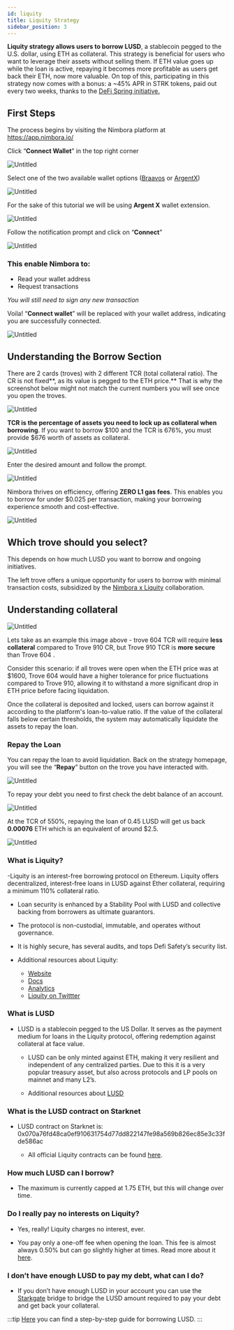 ```yaml
---
id: liquity
title: Liquity Strategy
sidebar_position: 3
---
```


**Liquity strategy allows users to borrow LUSD**, a stablecoin pegged to the U.S. dollar, using ETH as collateral. This strategy is beneficial for users who want to leverage their assets without selling them.  If ETH value goes up while the loan is active, repaying it becomes more profitable as users get back their ETH, now more valuable. On top of this, participating in this strategy now comes with a bonus: a ~45% APR in STRK tokens, paid out every two weeks, thanks to the [DeFi Spring initiative.](https://medium.com/@Nimbora/defi-spring-just-got-better-earn-strk-with-nimbora-x-liquity-d7e881f22c38)

## First Steps

The process begins by visiting the Nimbora platform at https://app.nimbora.io/

Click “**Connect Wallet**” in the top right corner 

![Untitled](https://prod-files-secure.s3.us-west-2.amazonaws.com/6166fa04-7686-417f-be01-cf7af137c427/7b7c3be5-49b9-498e-b092-7449eba8e5a3/Untitled.png)

Select one of the two available wallet options ([Braavos](https://braavos.app/) or [ArgentX](https://argent.xyz/)) 

![Untitled](https://prod-files-secure.s3.us-west-2.amazonaws.com/6166fa04-7686-417f-be01-cf7af137c427/501af106-dc6c-4ac0-bfe3-16488130bd65/Untitled.png)

For the sake of this tutorial we will be using **Argent X** wallet extension. 

![Untitled](https://prod-files-secure.s3.us-west-2.amazonaws.com/6166fa04-7686-417f-be01-cf7af137c427/3e4a6c35-b6fa-41f9-b009-f487b9ad43fa/Untitled.png)

Follow the notification prompt and click on “**Connect**” 

![Untitled](https://prod-files-secure.s3.us-west-2.amazonaws.com/6166fa04-7686-417f-be01-cf7af137c427/0e002829-31fd-4e15-8485-03e2b9c66916/Untitled.png)

### This enable Nimbora to:

- Read your wallet address
- Request transactions

*You will still need to sign any new transaction*

Voila! “**Connect wallet**”  will be replaced with your wallet address, indicating you are successfully connected. 

![Untitled](https://prod-files-secure.s3.us-west-2.amazonaws.com/6166fa04-7686-417f-be01-cf7af137c427/853deda2-9050-4c0a-9842-2b215f163c92/Untitled.png)

## Understanding the Borrow Section

There are 2 cards (troves) with 2 different TCR (total collateral ratio). The CR is not fixed**, as its value is pegged to the ETH price.** That is why the screenshot below might not match the current numbers you will see once you open the troves. 

![Untitled](https://prod-files-secure.s3.us-west-2.amazonaws.com/6166fa04-7686-417f-be01-cf7af137c427/4a78c4aa-342f-4849-98ad-84743ead2a2d/Untitled.png)

**TCR is the percentage of assets you need to lock up as collateral when borrowing**. If you want to borrow $100 and the TCR is 676%, you must provide $676 worth of assets as collateral.

![Untitled](https://prod-files-secure.s3.us-west-2.amazonaws.com/6166fa04-7686-417f-be01-cf7af137c427/88265623-b739-4569-adee-69e0cc71b113/Untitled.png)

Enter the desired amount and follow the prompt. 

![Untitled](https://prod-files-secure.s3.us-west-2.amazonaws.com/6166fa04-7686-417f-be01-cf7af137c427/7f4ef2a1-344b-4e1a-a6b2-a27c254c9a3a/Untitled.png)

Nimbora thrives on efficiency, offering **ZERO L1 gas fees**. This enables you to borrow for under $0.025 per transaction, making your borrowing experience smooth and cost-effective.

![Untitled](https://prod-files-secure.s3.us-west-2.amazonaws.com/6166fa04-7686-417f-be01-cf7af137c427/b1438eac-1364-4716-b811-b259992fe97a/Untitled.png)

## **Which trove should you select?**

This depends on how much LUSD you want to borrow and ongoing initiatives. 

The left trove offers a unique opportunity for users to borrow with minimal transaction costs, subsidized by the [Nimbora x Liquity](https://medium.com/@Nimbora/defi-spring-just-got-better-earn-strk-with-nimbora-x-liquity-d7e881f22c38) collaboration.

## Understanding collateral

![Untitled](https://prod-files-secure.s3.us-west-2.amazonaws.com/6166fa04-7686-417f-be01-cf7af137c427/0497258f-4cb1-48c9-81f7-998a4b72b25f/Untitled.png)

Lets take as an example this image above - trove 604 TCR will require **less collateral** compared to Trove 910 CR, but Trove 910 TCR is **more secure** than Trove 604 .

Consider this scenario: if all troves were open when the ETH price was at $1600, Trove 604 would have a higher tolerance for price fluctuations compared to Trove 910, allowing it to withstand a more significant drop in ETH price before facing liquidation.

Once the collateral is deposited and locked, users can borrow against it according to the platform's loan-to-value ratio.   If the value of the collateral falls below certain thresholds, the system may automatically liquidate the assets to repay the loan. 

### Repay the Loan

You can repay the loan to avoid liquidation. Back on the strategy homepage, you will see the “**Repay**” button on the trove you have interacted with. 

![Untitled](https://prod-files-secure.s3.us-west-2.amazonaws.com/6166fa04-7686-417f-be01-cf7af137c427/93bf5b61-b797-41c3-80da-9e83dc3b34d0/Untitled.png)

To repay your debt you need to first check the debt balance of an account.

![Untitled](https://prod-files-secure.s3.us-west-2.amazonaws.com/6166fa04-7686-417f-be01-cf7af137c427/ccf5d5ba-1bd9-4027-aa9c-d43725749b30/Untitled.png)

At the TCR of 550%, repaying the loan of 0.45 LUSD will get us back **0.00076** ETH which is an equivalent of around $2.5.  

![Untitled](https://prod-files-secure.s3.us-west-2.amazonaws.com/6166fa04-7686-417f-be01-cf7af137c427/2d11b2aa-1fa4-4f76-9795-742c76a97c32/Untitled.png)

### What is Liquity?

  -Liquity is an interest-free borrowing protocol on Ethereum. Liquity offers decentralized, interest-free loans in LUSD against Ether collateral, requiring a minimum 110% collateral ratio.

  - Loan security is enhanced by a Stability Pool with LUSD and collective backing from borrowers as ultimate guarantors.

  - The protocol is non-custodial, immutable, and operates without governance.

  - It is highly secure, has several audits, and tops Defi Safety’s security list.

  - Additional resources about Liquity: 
    - [Website](https://www.liquity.org/)
    - [Docs](https://docs.liquity.org/)
    - [Analytics](https://dune.com/liquity/liquity)
    - [Liquity on Twittter](https://twitter.com/LiquityProtocol)

### What is LUSD

- LUSD is a stablecoin pegged to the US Dollar. It serves as the payment medium for loans in the Liquity protocol, offering redemption against collateral at face value.

  - LUSD can be only minted against ETH, making it very resilient and independent of any centralized parties. Due to this it is a very popular treasury asset, but also across protocols and LP pools on mainnet and many L2’s.

  - Additional resources about [LUSD](https://docs.liquity.org/faq/general#what-are-lusd-and-lqty)

### What is the LUSD contract on Starknet

- LUSD contract on Starknet is: 0x070a76fd48ca0ef910631754d77dd822147fe98a569b826ec85e3c33fde586ac

  - All official Liquity contracts can be found [here](https://docs.liquity.org/documentation/resources#contract-addresses).

### How much LUSD can I borrow?

- The maximum is currently capped at 1.75 ETH, but this will change over time.

### Do I really pay no interests on Liquity?

  - Yes, really! Liquity charges no interest, ever.

  - You pay only a one-off fee when opening the loan. This fee is almost always 0.50% but can go slightly higher at times. Read more about it [here](https://docs.liquity.org/faq/borrowing).

### I don’t have enough LUSD to pay my debt, what can I do?

  - If you don’t have enough LUSD in your account you can use the [Starkgate](https://starkgate.starknet.io/) bridge to bridge the LUSD amount required to pay your debt and get back your collateral.

:::tip
[Here](https://medium.com/@Nimbora/unlocking-quick-lusd-minting-a-step-by-step-guide-for-nimbora-users-1dc0b876a122) you can find a step-by-step guide for borrowing LUSD.
:::
